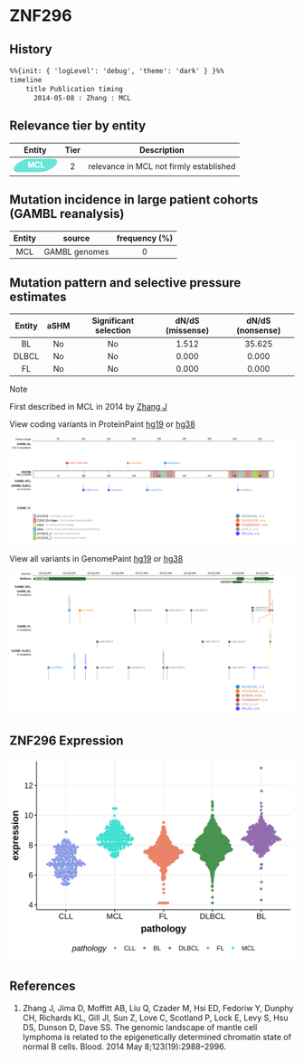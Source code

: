 # ZNF296
## History
```mermaid
%%{init: { 'logLevel': 'debug', 'theme': 'dark' } }%%
timeline
    title Publication timing
      2014-05-08 : Zhang : MCL
```
## Relevance tier by entity

|Entity|Tier|Description                            |
|:------:|:----:|---------------------------------------|
|![MCL](images/icons/MCL_tier2.png)   |2   |relevance in MCL not firmly established|

## Mutation incidence in large patient cohorts (GAMBL reanalysis)

|Entity|source       |frequency (%)|
|:------:|:-------------:|:-------------:|
|MCL   |GAMBL genomes|0            |

## Mutation pattern and selective pressure estimates

|Entity|aSHM|Significant selection|dN/dS (missense)|dN/dS (nonsense)|
|:------:|:----:|:---------------------:|:----------------:|:----------------:|
|BL    |No  |No                   |1.512           |35.625          |
|DLBCL |No  |No                   |0.000           | 0.000          |
|FL    |No  |No                   |0.000           | 0.000          |


> [!NOTE]
> First described in MCL in 2014 by [Zhang J](https://pubmed.ncbi.nlm.nih.gov/24682267)


View coding variants in ProteinPaint [hg19](https://morinlab.github.io/LLMPP/GAMBL/ZNF296_protein.html)  or [hg38](https://morinlab.github.io/LLMPP/GAMBL/ZNF296_protein_hg38.html)

![image](images/proteinpaint/ZNF296_NM_145288.svg)

View all variants in GenomePaint [hg19](https://morinlab.github.io/LLMPP/GAMBL/ZNF296.html)  or [hg38](https://morinlab.github.io/LLMPP/GAMBL/ZNF296_hg38.html)

![image](images/proteinpaint/ZNF296.svg)
## ZNF296 Expression
![image](images/gene_expression/ZNF296_by_pathology.svg)
<!-- ORIGIN: zhangGenomicLandscapeMantle2014 -->
<!-- MCL: zhangGenomicLandscapeMantle2014 -->
## References
1.  Zhang J, Jima D, Moffitt AB, Liu Q, Czader M, Hsi ED, Fedoriw Y, Dunphy CH, Richards KL, Gill JI, Sun Z, Love C, Scotland P, Lock E, Levy S, Hsu DS, Dunson D, Dave SS. The genomic landscape of mantle cell lymphoma is related to the epigenetically determined chromatin state of normal B cells. Blood. 2014 May 8;123(19):2988–2996. 
